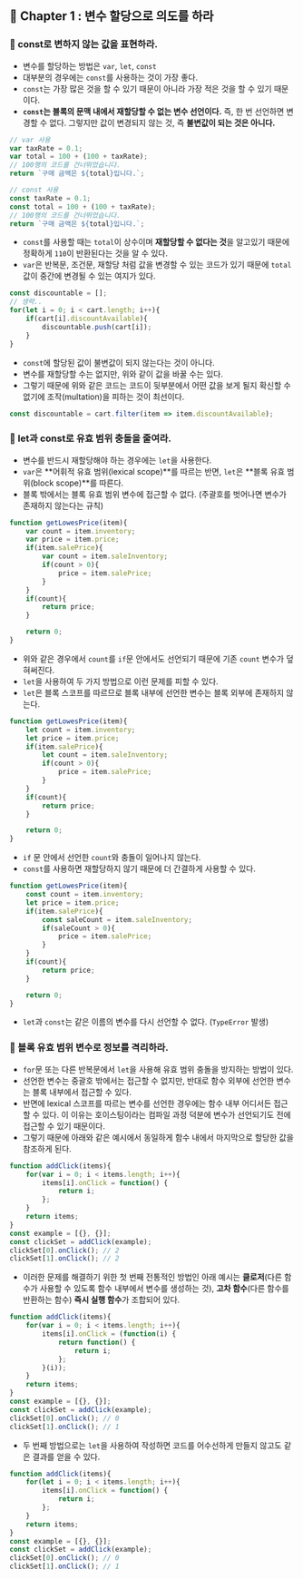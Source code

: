 ## 🌈 Chapter 1 : 변수 할당으로 의도를 하라

### 🎯 const로 변하지 않는 값을 표현하라.
- 변수를 할당하는 방법은 `var`, `let`, `const`
- 대부분의 경우에는 `const`를 사용하는 것이 가장 좋다.
- `const`는 가장 많은 것을 할 수 있기 때문이 아니라 가장 적은 것을 할 수 있기 때문이다.
- **`const`는 블록의 문맥 내에서 재할당할 수 없는 변수 선언이다.** 즉, 한 번 선언하면 변경할 수 없다. 그렇지만 값이 변경되지 않는 것, 즉 **불변값이 되는 것은 아니다.**

```javascript
// var 사용
var taxRate = 0.1;
var total = 100 + (100 + taxRate);
// 100행의 코드를 건너뛰었습니다.
return `구매 금액은 ${total}입니다.`;

// const 사용
const taxRate = 0.1;
const total = 100 + (100 + taxRate);
// 100행의 코드를 건너뛰었습니다.
return `구매 금액은 ${total}입니다.`;
```
- `const`를 사용할 때는 `total`이 상수이며 **재할당할 수 없다는 것**을 알고있기 때문에 정확하게 `110`이 반환된다는 것을 알 수 있다.
- `var`은 반복문, 조건문, 재할당 처럼 값을 변경할 수 있는 코드가 있기 때문에 `total`값이 중간에 변경될 수 있는 여지가 있다.

```javascript
const discountable = [];
// 생략..
for(let i = 0; i < cart.length; i++){
    if(cart[i].discountAvailable){
        discountable.push(cart[i]);
    }
}
```
- `const`에 할당된 값이 불변값이 되지 않는다는 것이 아니다.
- 변수를 재할당할 수는 없지만, 위와 같이 값을 바꿀 수는 있다.
- 그렇기 때문에 위와 같은 코드는 코드이 뒷부분에서 어떤 값을 보게 될지 확신할 수 없기에 조작(multation)을 피하는 것이 최선이다.
  
```javascript
const discountable = cart.filter(item => item.discountAvailable);
```

### 🎯 let과 const로 유효 범위 충돌을 줄여라.
- 변수를 반드시 재할당해야 하는 경우에는 `let`을 사용한다.
- `var`은 **어휘적 유효 범위(lexical scope)**를 따르는 반면, `let`은 **블록 유효 범위(block scope)**를 따른다.
- 블록 밖에서는 블록 유효 범위 변수에 접근할 수 없다. (주괄호를 벗어나면 변수가 존재하지 않는다는 규칙)

```javascript
function getLowesPrice(item){
    var count = item.inventory;
    var price = item.price;
    if(item.salePrice){
        var count = item.saleInventory;
        if(count > 0){
            price = item.salePrice;
        }
    }
    if(count){
        return price;
    }

    return 0;
}
```
- 위와 같은 경우에서 `count`를 `if`문 안에서도 선언되기 때문에 기존 `count` 변수가 덮혀써진다.
- `let`을 사용하여 두 가지 방법으로 이런 문제를 피할 수 있다.
- `let`은 블록 스코프를 따르므로 블록 내부에 선언한 변수는 블록 외부에 존재하지 않는다.

```javascript
function getLowesPrice(item){
    let count = item.inventory;
    let price = item.price;
    if(item.salePrice){
        let count = item.saleInventory;
        if(count > 0){
            price = item.salePrice;
        }
    }
    if(count){
        return price;
    }

    return 0;
}
```
- `if` 문 안에서 선언한 `count`와 충돌이 일어나지 않는다.
- `const`를 사용하면 재할당하지 않기 때문에 더 간결하게 사용할 수 있다.

```javascript
function getLowesPrice(item){
    const count = item.inventory;
    let price = item.price;
    if(item.salePrice){
        const saleCount = item.saleInventory;
        if(saleCount > 0){
            price = item.salePrice;
        }
    }
    if(count){
        return price;
    }

    return 0;
}
```

- `let`과 `const`는 같은 이름의 변수를 다시 선언할 수 없다. (`TypeError` 발생)

### 🎯 블록 유효 범위 변수로 정보를 격리하라.
- `for`문 또는 다른 반복문에서 `let`을 사용해 유효 범위 충돌을 방지하는 방법이 있다.
- 선언한 변수는 중괄호 밖에서는 접근할 수 없지만, 반대로 함수 외부에 선언한 변수는 블록 내부에서 접근할 수 있다.
- 반면에 lexical 스코프를 따르는 변수를 선언한 경우에는 함수 내부 어디서든 접근할 수 있다. 이 이유는 호이스팅이라는 컴파일 과정 덕분에 변수가 선언되기도 전에 접근할 수 있기 때문이다.
- 그렇기 때문에 아래와 같은 예시에서 동일하게 함수 내에서 마지막으로 할당한 값을 참조하게 된다.

```javascript
function addClick(items){
    for(var i = 0; i < items.length; i++){
        items[i].onClick = function() {
            return i;
        };
    }
    return items;
}
const example = [{}, {}];
const clickSet = addClick(example);
clickSet[0].onClick(); // 2
clickSet[1].onClick(); // 2
```

- 이러한 문제를 해결하기 위한 첫 번째 전통적인 방법인 아래 예시는 **클로저**(다른 함수가 사용할 수 있도록 함수 내부에서 변수를 생성하는 것), **고차 함수**(다른 함수를 반환하는 함수) **즉시 실행 함수**가 조합되어 있다.

```javascript
function addClick(items){
    for(var i = 0; i < items.length; i++){
        items[i].onClick = (function(i) {
            return function() {
                return i;
            };
        }(i));
    }
    return items;
}
const example = [{}, {}];
const clickSet = addClick(example);
clickSet[0].onClick(); // 0
clickSet[1].onClick(); // 1
```

- 두 번째 방법으로는 `let`을 사용하여 작성하면 코드를 어수선하게 만들지 않고도 같은 결과를 얻을 수 있다.

```javascript
function addClick(items){
    for(let i = 0; i < items.length; i++){
        items[i].onClick = function() {
            return i;
        };
    }
    return items;
}
const example = [{}, {}];
const clickSet = addClick(example);
clickSet[0].onClick(); // 0
clickSet[1].onClick(); // 1
```